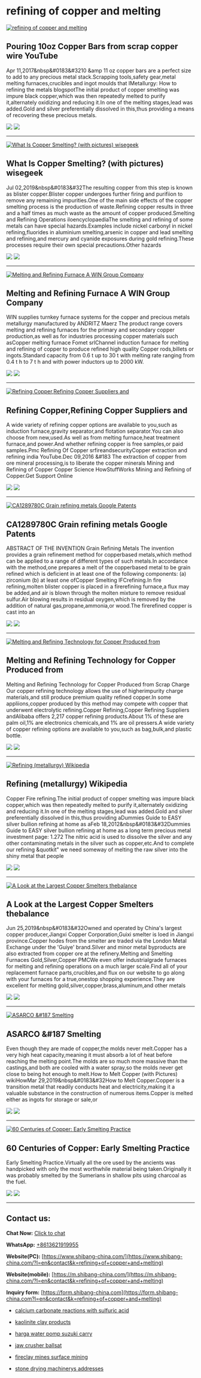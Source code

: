 # refining of copper and melting

<a href="https://swt.shibang-china.com/?l=en&img&k=refining+of+copper+and+melting" target="_blank">![refining of copper and melting](http://static.shibang-china.com/all-800x300/189.jpg)</a>

## Pouring 10oz Copper Bars from scrap copper wire YouTube
Apr 11,2017&nbsp&#0183&#3210 &amp 11 oz copper bars are a perfect size to add to any precious metal stack.Scrapping tools,safety gear,metal melting furnaces,crucibles and ingot moulds that IMetallurgy: How to refining the metals blogspotThe initial product of copper smelting was impure black copper,which was then repeatedly melted to purify it,alternately oxidizing and reducing it.In one of the melting stages,lead was added.Gold and silver preferentially dissolved in this,thus providing a means of recovering these precious metals.


<a href="https://whatsapp.shibangsoft.com/WhatsApp.php" target="_blank" title="WhatsApp">![](http://static.shibang-china.com/icon/whatsapp.png)</a> <a href="https://swt.shibang-china.com/?l=en&icon&k=refining+of+copper+and+melting" target="_blank">![](http://static.shibang-china.com/icon/chat-en.png)</a>

---

<a href="https://swt.shibang-china.com/?l=en&img&k=refining+of+copper+and+melting" target="_blank">![What Is Copper Smelting? (with pictures) wisegeek](http://static.shibang-china.com/all-800x300/1424.jpg)</a>

## What Is Copper Smelting? (with pictures) wisegeek
Jul 02,2019&nbsp&#0183&#32The resulting copper from this step is known as blister copper.Blister copper undergoes further firing and purifiion to remove any remaining impurities.One of the main side effects of the copper smelting process is the production of waste.Refining copper results in three and a half times as much waste as the amount of copper produced.Smelting and Refining Operations iloencyclopaediaThe smelting and refining of some metals can have special hazards.Examples include nickel carbonyl in nickel refining,fluorides in aluminium smelting,arsenic in copper and lead smelting and refining,and mercury and cyanide exposures during gold refining.These processes require their own special precautions.Other hazards


<a href="https://whatsapp.shibangsoft.com/WhatsApp.php" target="_blank" title="WhatsApp">![](http://static.shibang-china.com/icon/whatsapp.png)</a> <a href="https://swt.shibang-china.com/?l=en&icon&k=refining+of+copper+and+melting" target="_blank">![](http://static.shibang-china.com/icon/chat-en.png)</a>

---

<a href="https://swt.shibang-china.com/?l=en&img&k=refining+of+copper+and+melting" target="_blank">![Melting and Refining Furnace A WIN Group Company](http://static.shibang-china.com/all-800x300/1228.jpg)</a>

## Melting and Refining Furnace A WIN Group Company
WIN supplies turnkey furnace systems for the copper and precious metals metallurgy manufactured by ANDRITZ Maerz The product range covers melting and refining furnaces for the primary and secondary copper production,as well as for industries processing copper materials such asCopper melting furnace Fomet srlChannel induction furnace for melting and refining of copper to produce refined high quality Copper rods,billets or ingots.Standard capacity from 0.6 t up to 30 t with melting rate ranging from 0.4 t h to 7 t h and with power inductors up to 2000 kW.


<a href="https://whatsapp.shibangsoft.com/WhatsApp.php" target="_blank" title="WhatsApp">![](http://static.shibang-china.com/icon/whatsapp.png)</a> <a href="https://swt.shibang-china.com/?l=en&icon&k=refining+of+copper+and+melting" target="_blank">![](http://static.shibang-china.com/icon/chat-en.png)</a>

---

<a href="https://swt.shibang-china.com/?l=en&img&k=refining+of+copper+and+melting" target="_blank">![Refining Copper,Refining Copper Suppliers and](http://static.shibang-china.com/all-800x300/860.jpg)</a>

## Refining Copper,Refining Copper Suppliers and
A wide variety of refining copper options are available to you,such as induction furnace,gravity separator,and flotation separator.You can also choose from new,used.As well as from melting furnace,heat treatment furnace,and power.And whether refining copper is free samples,or paid samples.Pmc Refining Of Copper srfireandsecurityCopper extraction and refining india YouTube.Dec 09,2016 &#183 The extraction of copper from ore mineral processing,is to liberate the copper minerals Mining and Refining of Copper Copper Science HowStuffWorks Mining and Refining of Copper.Get Support Online


<a href="https://whatsapp.shibangsoft.com/WhatsApp.php" target="_blank" title="WhatsApp">![](http://static.shibang-china.com/icon/whatsapp.png)</a> <a href="https://swt.shibang-china.com/?l=en&icon&k=refining+of+copper+and+melting" target="_blank">![](http://static.shibang-china.com/icon/chat-en.png)</a>

---

<a href="https://swt.shibang-china.com/?l=en&img&k=refining+of+copper+and+melting" target="_blank">![CA1289780C Grain refining metals Google Patents](http://static.shibang-china.com/all-800x300/1009.jpg)</a>

## CA1289780C Grain refining metals Google Patents
ABSTRACT OF THE INVENTION Grain Refining Metals The invention provides a grain refinement method for copperbased metals,which method can be applied to a range of different types of such metals.In accordance with the method,one prepares a melt of the copperbased metal to be grain refined which is deficient in at least one of the following components: (a) zirconium (b) at least one ofCopper Smelting IFCrefining.In fire refining,molten blister copper is placed in a firerefining furnace,a flux may be added,and air is blown through the molten mixture to remove residual sulfur.Air blowing results in residual oxygen,which is removed by the addition of natural gas,propane,ammonia,or wood.The firerefined copper is cast into an


<a href="https://whatsapp.shibangsoft.com/WhatsApp.php" target="_blank" title="WhatsApp">![](http://static.shibang-china.com/icon/whatsapp.png)</a> <a href="https://swt.shibang-china.com/?l=en&icon&k=refining+of+copper+and+melting" target="_blank">![](http://static.shibang-china.com/icon/chat-en.png)</a>

---

<a href="https://swt.shibang-china.com/?l=en&img&k=refining+of+copper+and+melting" target="_blank">![Melting and Refining Technology for Copper Produced from](http://static.shibang-china.com/all-800x300/1098.jpg)</a>

## Melting and Refining Technology for Copper Produced from
Melting and Refining Technology for Copper Produced from Scrap Charge Our copper refining technology allows the use of higherimpurity charge materials,and still produce premium quality refined copper.In some appliions,copper produced by this method may compete with copper that underwent electrolytic refining.Copper Refining,Copper Refining Suppliers andAlibaba offers 2,217 copper refining products.About 1% of these are palm oil,1% are electronics chemicals,and 1% are oil pressers.A wide variety of copper refining options are available to you,such as bag,bulk,and plastic bottle.


<a href="https://whatsapp.shibangsoft.com/WhatsApp.php" target="_blank" title="WhatsApp">![](http://static.shibang-china.com/icon/whatsapp.png)</a> <a href="https://swt.shibang-china.com/?l=en&icon&k=refining+of+copper+and+melting" target="_blank">![](http://static.shibang-china.com/icon/chat-en.png)</a>

---

<a href="https://swt.shibang-china.com/?l=en&img&k=refining+of+copper+and+melting" target="_blank">![Refining (metallurgy) Wikipedia](http://static.shibang-china.com/all-800x300/1115.jpg)</a>

## Refining (metallurgy) Wikipedia
Copper Fire refining.The initial product of copper smelting was impure black copper,which was then repeatedly melted to purify it,alternately oxidizing and reducing it.In one of the melting stages,lead was added.Gold and silver preferentially dissolved in this,thus providing aDummies Guide to EASY silver bullion refining at home as aFeb 18,2012&nbsp&#0183&#32Dummies Guide to EASY silver bullion refining at home as a long term precious metal investment page: 1.272 The nitric acid is used to dissolve the silver and any other contaminating metals in the silver such as copper,etc.And to complete our refining &quotkit" we need someway of melting the raw silver into the shiny metal that people


<a href="https://whatsapp.shibangsoft.com/WhatsApp.php" target="_blank" title="WhatsApp">![](http://static.shibang-china.com/icon/whatsapp.png)</a> <a href="https://swt.shibang-china.com/?l=en&icon&k=refining+of+copper+and+melting" target="_blank">![](http://static.shibang-china.com/icon/chat-en.png)</a>

---

<a href="https://swt.shibang-china.com/?l=en&img&k=refining+of+copper+and+melting" target="_blank">![A Look at the Largest Copper Smelters thebalance](http://static.shibang-china.com/all-800x300/700.jpg)</a>

## A Look at the Largest Copper Smelters thebalance
Jun 25,2019&nbsp&#0183&#32Owned and operated by China's largest copper producer,Jiangxi Copper Corporation,Guixi smelter is loed in Jiangxi province.Copper hodes from the smelter are traded via the London Metal Exchange under the 'Guiye' brand.Silver and minor metal byproducts are also extracted from copper ore at the refinery.Melting and Smelting Furnaces Gold,Silver,Copper PMCWe even offer industrialgrade furnaces for melting and refining operations on a much larger scale.Find all of your replacement furnace parts,crucibles,and flux on our website to go along with your furnaces for a true,onestop shopping experience.They are excellent for melting gold,silver,copper,brass,aluminum,and other metals


<a href="https://whatsapp.shibangsoft.com/WhatsApp.php" target="_blank" title="WhatsApp">![](http://static.shibang-china.com/icon/whatsapp.png)</a> <a href="https://swt.shibang-china.com/?l=en&icon&k=refining+of+copper+and+melting" target="_blank">![](http://static.shibang-china.com/icon/chat-en.png)</a>

---

<a href="https://swt.shibang-china.com/?l=en&img&k=refining+of+copper+and+melting" target="_blank">![ASARCO &#187 Smelting](http://static.shibang-china.com/all-800x300/1421.jpg)</a>

## ASARCO &#187 Smelting
Even though they are made of copper,the molds never melt.Copper has a very high heat capacity,meaning it must absorb a lot of heat before reaching the melting point.The molds are so much more massive than the castings,and both are cooled with a water spray,so the molds never get close to being hot enough to melt.How to Melt Copper (with Pictures) wikiHowMar 29,2019&nbsp&#0183&#32How to Melt Copper.Copper is a transition metal that readily conducts heat and electricity,making it a valuable substance in the construction of numerous items.Copper is melted either as ingots for storage or sale,or


<a href="https://whatsapp.shibangsoft.com/WhatsApp.php" target="_blank" title="WhatsApp">![](http://static.shibang-china.com/icon/whatsapp.png)</a> <a href="https://swt.shibang-china.com/?l=en&icon&k=refining+of+copper+and+melting" target="_blank">![](http://static.shibang-china.com/icon/chat-en.png)</a>

---

<a href="https://swt.shibang-china.com/?l=en&img&k=refining+of+copper+and+melting" target="_blank">![60 Centuries of Copper: Early Smelting Practice](http://static.shibang-china.com/all-800x300/1030.jpg)</a>

## 60 Centuries of Copper: Early Smelting Practice
Early Smelting Practice.Virtually all the ore used by the ancients was handpicked with only the most worthwhile material being taken.Originally it was probably smelted by the Sumerians in shallow pits using charcoal as the fuel.

<a href="https://whatsapp.shibangsoft.com/WhatsApp.php" target="_blank" title="WhatsApp">![](http://static.shibang-china.com/icon/whatsapp.png)</a> <a href="https://swt.shibang-china.com/?l=en&icon&k=refining+of+copper+and+melting" target="_blank">![](http://static.shibang-china.com/icon/chat-en.png)</a>

---
## Contact us:

**Chat Now:** [Click to chat](https://swt.shibang-china.com?l=en&contact&k=refining+of+copper+and+melting)

**WhatsApp:**  [+8613621919955](https://whatsapp.shibangsoft.com/WhatsApp.php)

**Website(PC):** [https://www.shibang-china.com/](https://www.shibang-china.com/?l=en&contact&k=refining+of+copper+and+melting)

**Website(mobile):** [https://m.shibang-china.com/](https://m.shibang-china.com/?l=en&contact&k=refining+of+copper+and+melting)

**Inquiry form:** [https://form.shibang-china.com](https://form.shibang-china.com?l=en&contact&k=refining+of+copper+and+melting)

* [calcium carbonate reactions with sulfuric acid](../118/calcium%20carbonate%20reactions%20with%20sulfuric%20acid.md)

* [kaolinite clay products](../116/kaolinite%20clay%20products.md)

* [harga water pomp suzuki carry](../114/harga%20water%20pomp%20suzuki%20carry.md)

* [jaw crusher ballsat](../120/jaw%20crusher%20ballsat.md)

* [fireclay mines surface mining](../112/fireclay%20mines%20surface%20mining.md)

* [stone drying machinerys addresses](../125/stone%20drying%20machinerys%20addresses.md)